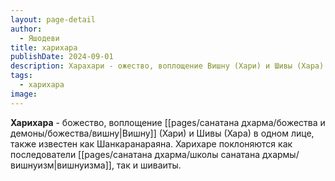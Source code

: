 ```yaml
---
layout: page-detail
author:
  - Яшодеви
title: харихара
publishDate: 2024-09-01
description: Харахари - ожество, воплощение Вишну (Хари) и Шивы (Хара) в одном лице, также известен как Шанкаранараяна. Харихаре поклоняются как последователи вишнуизма, так и шиваиты.
tags:
  - харихара
image:
---
```

**Харихара** - божество, воплощение [[pages/санатана дхарма/божества и демоны/божества/вишну|Вишну]] (Хари) и Шивы (Хара) в одном лице, также известен как Шанкаранараяна. Харихаре поклоняются как последователи [[pages/санатана дхарма/школы санатана дхармы/вишнуизм|вишнуизма]], так и шиваиты.

